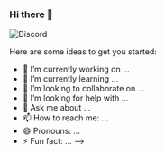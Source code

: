 ### Hi there 👋
![Discord](https://img.shields.io/discord/779803483208810506?color=7289DA&label=My%20Discord%20Server&logo=Discord&style=plastic)

Here are some ideas to get you started:

- 🔭 I’m currently working on ...
- 🌱 I’m currently learning ...
- 👯 I’m looking to collaborate on ...
- 🤔 I’m looking for help with ...
- 💬 Ask me about ...
- 📫 How to reach me: ...
- 😄 Pronouns: ...
- ⚡ Fun fact: ...
-->
